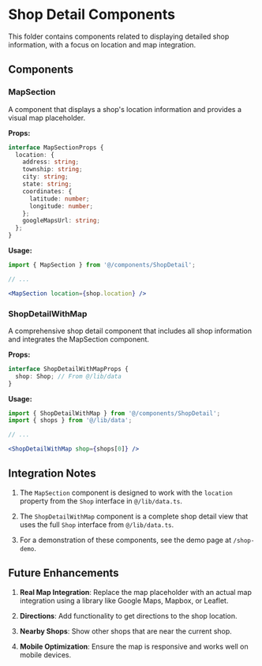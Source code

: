 # Shop Detail Components

This folder contains components related to displaying detailed shop information, with a focus on location and map integration.

## Components

### MapSection

A component that displays a shop's location information and provides a visual map placeholder.

**Props:**

```typescript
interface MapSectionProps {
  location: {
    address: string;
    township: string;
    city: string;
    state: string;
    coordinates: {
      latitude: number;
      longitude: number;
    };
    googleMapsUrl: string;
  };
}
```

**Usage:**

```jsx
import { MapSection } from '@/components/ShopDetail';

// ...

<MapSection location={shop.location} />
```

### ShopDetailWithMap

A comprehensive shop detail component that includes all shop information and integrates the MapSection component.

**Props:**

```typescript
interface ShopDetailWithMapProps {
  shop: Shop; // From @/lib/data
}
```

**Usage:**

```jsx
import { ShopDetailWithMap } from '@/components/ShopDetail';
import { shops } from '@/lib/data';

// ...

<ShopDetailWithMap shop={shops[0]} />
```

## Integration Notes

1. The `MapSection` component is designed to work with the `location` property from the `Shop` interface in `@/lib/data.ts`.

2. The `ShopDetailWithMap` component is a complete shop detail view that uses the full `Shop` interface from `@/lib/data.ts`.

3. For a demonstration of these components, see the demo page at `/shop-demo`.

## Future Enhancements

1. **Real Map Integration**: Replace the map placeholder with an actual map integration using a library like Google Maps, Mapbox, or Leaflet.

2. **Directions**: Add functionality to get directions to the shop location.

3. **Nearby Shops**: Show other shops that are near the current shop.

4. **Mobile Optimization**: Ensure the map is responsive and works well on mobile devices.
